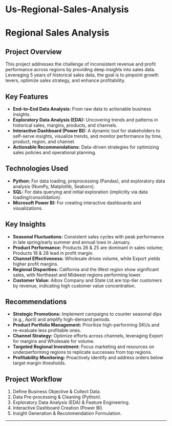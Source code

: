 # Us-Regional-Sales-Analysis
# Regional Sales Analysis

## Project Overview
This project addresses the challenge of inconsistent revenue and profit performance across regions by providing deep insights into sales data. Leveraging 5 years of historical sales data, the goal is to pinpoint growth levers, optimize sales strategy, and enhance profitability.

## Key Features
* **End-to-End Data Analysis:** From raw data to actionable business insights.
* **Exploratory Data Analysis (EDA):** Uncovering trends and patterns in historical sales, margins, products, and channels.
* **Interactive Dashboard (Power BI):** A dynamic tool for stakeholders to self-serve insights, visualize trends, and monitor performance by time, product, region, and channel.
* **Actionable Recommendations:** Data-driven strategies for optimizing sales policies and operational planning.

## Technologies Used
* **Python:** For data loading, preprocessing (Pandas), and exploratory data analysis (NumPy, Matplotlib, Seaborn).
* **SQL:** For data querying and initial exploration (implicitly via data loading/consolidation).
* **Microsoft Power BI:** For creating interactive dashboards and visualizations.

## Key Insights
* **Seasonal Fluctuations:** Consistent sales cycles with peak performance in late spring/early summer and annual lows in January.
* **Product Performance:** Products 26 & 25 are dominant in sales volume; Products 18 & 28 lead in profit margin.
* **Channel Effectiveness:** Wholesale drives volume, while Export yields higher profit margins.
* **Regional Disparities:** California and the West region show significant sales, with Northeast and Midwest regions performing lower.
* **Customer Value:** Aibox Company and State Ltd are top-tier customers by revenue, indicating high customer value concentration.

## Recommendations
* **Strategic Promotions:** Implement campaigns to counter seasonal dips (e.g., April) and amplify high-demand periods.
* **Product Portfolio Management:** Prioritize high-performing SKUs and re-evaluate less profitable ones.
* **Channel Strategy:** Optimize efforts across channels, leveraging Export for margins and Wholesale for volume.
* **Targeted Regional Investment:** Focus marketing and resources on underperforming regions to replicate successes from top regions.
* **Profitability Monitoring:** Proactively identify and address orders below target margin thresholds.

## Project Workflow
1.  Define Business Objective & Collect Data.
2.  Data Pre-processing & Cleaning (Python).
3.  Exploratory Data Analysis (EDA) & Feature Engineering.
4.  Interactive Dashboard Creation (Power BI).
5.  Insight Generation & Recommendation Formulation.

---
